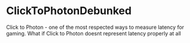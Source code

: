 # ClickToPhotonDebunked
Click to Photon - one of the most respected ways to measure latency for gaming. What if Click to Photon doesnt represent latency properly at all
